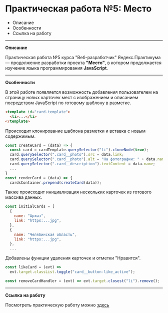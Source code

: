 # Практическая работа №5: Место

- Описание
- Особенности
- Ссылка на работу

---

**Описание**

Практическая работа №5 курса "Веб-разработчик" Яндекс.Практикума — продолжение разработки проекта **"Место"**, в котором продолжается изучение языка программирования **JavaScript**.

---

**Особенности**

В этой работе появляется возможность добавления пользователем на страницу новых карточек мест с изображением и описанием посредством JavaScript по готовому шаблону в разметке.

```html
<template id="card-template">
  <li>...</li>
</template>
```

Происходит клонирование шаблона разметки и вставка с новым содержимым.

```javascript
const createCard = (data) => {
  const card = cardTemplate.querySelector("li").cloneNode(true);
  card.querySelector(".card__photo").src = data.link;
  card.querySelector(".card__photo").alt = "На фотографии: " + data.name;
  card.querySelector(".card__description").textContent = data.name;
  ...
}
const renderCard = (data) => {
  cardsContainer.prepend(createCard(data));
```

Также происходит инициализация нескольких карточек из готового массива данных.

```javascript
const initialCards = [
  {
    name: "Архыз",
    link: "https:...jpg",
  },
  {
    name: "Челябинская область",
    link: "https:...jpg",
  },
  ...
```

Добавлены функции удаления карточек и отметки "Нравится".

```javascript
const likeCard = (evt) =>
  evt.target.classList.toggle("card__button-like_active");

const removeCardHandler = (evt) => evt.target.closest("li").remove();
```

---

**Ссылка на работу**

Посмотреть практическую работу можно [здесь](https://sergeydedikov.github.io/mesto/index.html)
